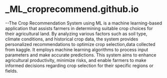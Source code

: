 # _ML_croprecommend.github.io
--The Crop Recommendation System using ML is a machine learning-based application that assists farmers in determining suitable crop choices for their agricultural land.
By analyzing various factors such as soil type, climate conditions, and historical crop data, the system provides personalized recommendations to optimize crop selection,data collected from kaggle.
It employs machine learning algorithms to process input parameters and make accurate predictions. 
This system aims to enhance agricultural productivity, minimize risks, and enable farmers to make informed decisions regarding crop selection for their specific regions or fields.
